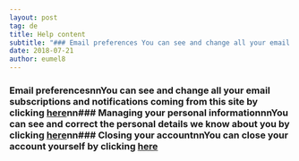 ```yaml
---
layout: post
tag: de
title: Help content
subtitle: "### Email preferences You can see and change all your email subscriptions and notifications coming from this site by clicking here ### Managing your personal information You can see and correct the personal details we know about you by clicking here ###&hellip;"
date: 2018-07-21
author: eumel8
---
```


### Email preferencesnnYou can see and change all your email subscriptions and notifications coming from this site by clicking <a href="https://blog.eumelnet.de/blogs/blog6.php?disp=subs#subs">here</a>nn### Managing your personal informationnnYou can see and correct the personal details we know about you by clicking <a href="https://blog.eumelnet.de/blogs/blog6.php?disp=profile">here</a>nn### Closing your accountnnYou can close your account yourself by clicking <a href="https://blog.eumelnet.de/blogs/blog6.php?disp=closeaccount">here</a>
